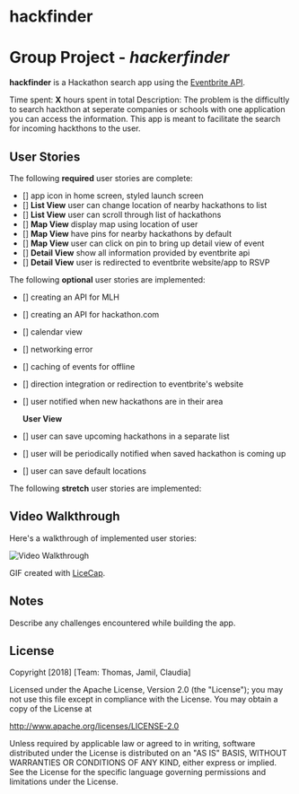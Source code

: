 # hackfinder
# Group Project - *hackerfinder*


**hackfinder** is a Hackathon search app using the [Eventbrite API](https://www.eventbrite.com/developer/v3/).

Time spent: **X** hours spent in total
Description: 
The problem is the difficultly to search hackthon at seperate companies or schools with one application you can access the information.
This app is meant to facilitate the search for incoming hackthons to the user.


## User Stories

The following **required** user stories are complete:

- [] app icon in home screen, styled launch screen
- [] **List View** user can change location of nearby hackathons to list
- [] **List View** user can scroll through list of hackathons
- [] **Map View** display map using location of user
- [] **Map View** have pins for nearby hackathons by default
- [] **Map View** user can click on pin to bring up detail view of event
- [] **Detail View** show all information provided by eventbrite api
- [] **Detail View** user is redirected to eventbrite website/app to RSVP

The following **optional** user stories are implemented:

- [] creating an API for MLH
- [] creating an API for hackathon.com
- [] calendar view
- [] networking error
- [] caching of events for offline
- [] direction integration or redirection to eventbrite's website
- [] user notified when new hackathons are in their area

  **User View**

- [] user can save upcoming hackathons in a separate list
- [] user will be periodically notified when saved hackathon is coming up
- [] user can save default locations


The following **stretch** user stories are implemented:



## Video Walkthrough

Here's a walkthrough of implemented user stories:

<img src='http://i.imgur.com/link/to/your/gif/file.gif' title='Video Walkthrough' width='' alt='Video Walkthrough' />

GIF created with [LiceCap](http://www.cockos.com/licecap/).

## Notes

Describe any challenges encountered while building the app.

## License

Copyright [2018] [Team: Thomas, Jamil, Claudia]

Licensed under the Apache License, Version 2.0 (the "License");
you may not use this file except in compliance with the License.
You may obtain a copy of the License at

http://www.apache.org/licenses/LICENSE-2.0

Unless required by applicable law or agreed to in writing, software
distributed under the License is distributed on an "AS IS" BASIS,
WITHOUT WARRANTIES OR CONDITIONS OF ANY KIND, either express or implied.
See the License for the specific language governing permissions and
limitations under the License.

